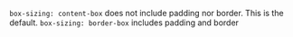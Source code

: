 `box-sizing: content-box` does not include padding nor border. This is the default.
`box-sizing: border-box` includes padding and border